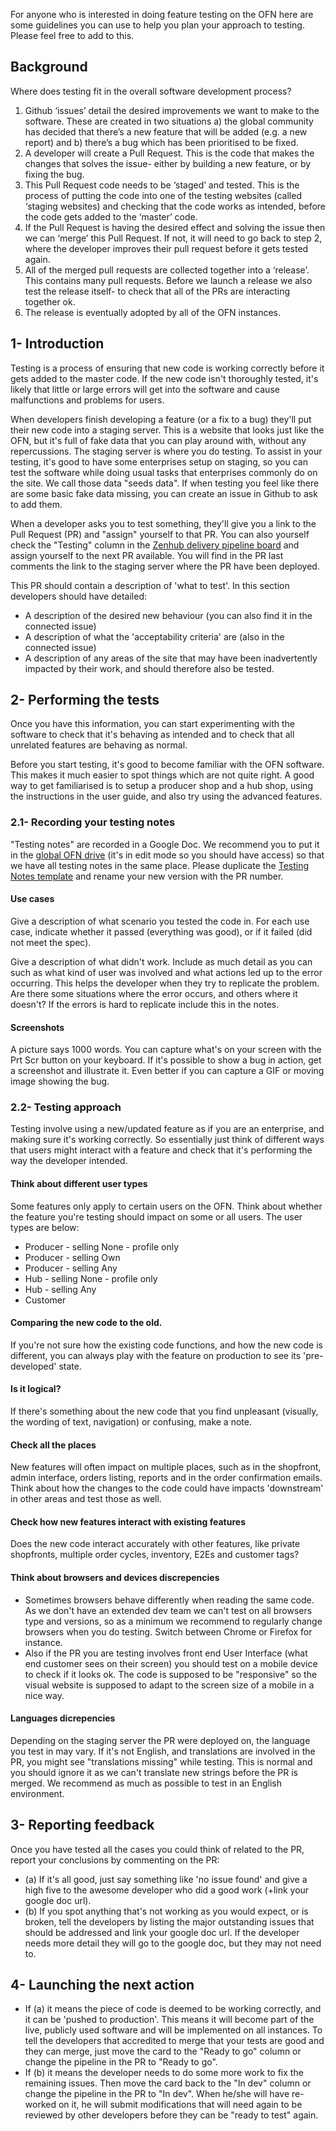 For anyone who is interested in doing feature testing on the OFN here are some guidelines you can use to help you plan your approach to testing. Please feel free to add to this.

## Background
Where does testing fit in the overall software development process?

1. Github ‘issues’ detail the desired improvements we want to make to the software. These are created in two situations a) the global community has decided that there’s a new feature that will be added (e.g. a new report) and b) there’s a bug which has been prioritised to be fixed.
2. A developer will create a Pull Request. This is the code that makes the changes that solves the issue- either by building a new feature, or by fixing the bug.
3. This Pull Request code needs to be ‘staged’ and tested. This is the process of putting the code into one of the testing websites (called ‘staging websites) and checking that the code works as intended, before the code gets added to the ‘master’ code.
4. If the Pull Request is having the desired effect and solving the issue then we can ‘merge’ this Pull Request. If not, it will need to go back to step 2, where the developer improves their pull request before it gets tested again.
5. All of the merged pull requests are collected together into a ‘release’. This contains many pull requests. Before we launch a release we also test the release itself- to check that all of the PRs are interacting together ok.
6. The release is eventually adopted by all of the OFN instances.


## 1- Introduction
Testing is a process of ensuring that new code is working correctly before it gets added to the master code. If the new code isn't thoroughly tested, it's likely that little or large errors will get into the software and cause malfunctions and problems for users.

When developers finish developing a feature (or a fix to a bug) they'll put their new code into a staging server. This is a website that looks just like the OFN, but it's full of fake data that you can play around with, without any repercussions. The staging server is where you do testing. To assist in your testing, it's good to have some enterprises setup on staging, so you can test the software while doing usual tasks that enterprises commonly do on the site. We call those data "seeds data". If when testing you feel like there are some basic fake data missing, you can create an issue in Github to ask to add them.

When a developer asks you to test something, they'll give you a link to the Pull Request (PR) and "assign" yourself to that PR. You can also yourself check the "Testing" column in the [Zenhub delivery pipeline board](https://github.com/openfoodfoundation/openfoodnetwork/#boards?repos=6257856) and assign yourself to the next PR available. You will find in the PR last comments the link to the staging server where the PR have been deployed.

This PR should contain a description of 'what to test'. In this section developers should have detailed:
- A description of the desired new behaviour (you can also find it in the connected issue)
- A description of what the 'acceptability criteria' are (also in the connected issue)
- A description of any areas of the site that may have been inadvertently impacted by their work, and should therefore also be tested.

## 2- Performing the tests
Once you have this information, you can start experimenting with the software to check that it's behaving as intended and to check that all unrelated features are behaving as normal. 

Before you start testing, it's good to become familiar with the OFN software. This makes it much easier to spot things which are not quite right. A good way to get familiarised is to setup a producer shop and a hub shop, using the instructions in the user guide, and also try using the advanced features.

### 2.1- Recording your testing notes

"Testing notes" are recorded in a Google Doc. We recommend you to put it in the [global OFN drive](https://drive.google.com/drive/folders/0B4hQwCDu1jmFR2NZNkF1cFJDbXM?usp=sharing) (it's in edit mode so you should have access) so that we have all testing notes in the same place. Please duplicate the [Testing Notes template](https://drive.google.com/open?id=16UZXJdemEI3EmcpFzJeuLchzkWKaaLoiJThr4cROig0) and rename your new version with the PR number.

#### Use cases
Give a description of what scenario you tested the code in. For each use case, indicate whether it passed (everything was good), or if it failed (did not meet the spec).

Give a description of what didn't work. Include as much detail as you can such as what kind of user was involved and what actions led up to the error occurring. This helps the developer when they try to replicate the problem. Are there some situations where the error occurs, and others where it doesn't? If the errors is hard to replicate include this in the notes.

#### Screenshots
A picture says 1000 words. You can capture what's on your screen with the Prt Scr button on your keyboard. If it's possible to show a bug in action, get a screenshot and illustrate it. Even better if you can capture a GIF or moving image showing the bug.

### 2.2- Testing approach

Testing involve using a new/updated feature as if you are an enterprise, and making sure it's working correctly. So essentially just think of different ways that users might interact with a feature and check that it's performing the way the developer intended.

#### Think about different user types
Some features only apply to certain users on the OFN. Think about whether the feature you're testing should impact on some or all users. The user types are below:
* Producer - selling None - profile only
* Producer - selling Own
* Producer - selling Any
* Hub - selling None - profile only
* Hub - selling Any
* Customer

#### Comparing the new code to the old.
If you're not sure how the existing code functions, and how the new code is different, you can always play with the feature on production to see its 'pre-developed' state.

#### Is it logical?
If there's something about the new code that you find unpleasant (visually, the wording of text, navigation) or confusing, make a note. 

#### Check all the places
New features will often impact on multiple places, such as in the shopfront, admin interface, orders listing, reports and in the order confirmation emails. Think about how the changes to the code could have impacts 'downstream' in other areas and test those as well.

#### Check how new features interact with existing features
Does the new code interact accurately with other features, like private shopfronts, multiple order cycles, inventory, E2Es and customer tags?

#### Think about browsers and devices discrepencies
- Sometimes browsers behave differently when reading the same code. As we don't have an extended dev team we can't test on all browsers type and versions, so as a minimum we recommend to regularly change browsers when you do testing. Switch between Chrome or Firefox for instance. 
- Also if the PR you are testing involves front end User Interface (what end customer sees on their screen) you should test on a mobile device to check if it looks ok. The code is supposed to be "responsive" so the visual website is supposed to adapt to the screen size of a mobile in a nice way.

#### Languages dicrepencies
Depending on the staging server the PR were deployed on, the language you test in may vary. If it's not English, and translations are involved in the PR, you might see "translations missing" while testing. This is normal and you should ignore it as we can't translate new strings before the PR is merged. We recommend as much as possible to test in an English environment.

## 3- Reporting feedback
Once you have tested all the cases you could think of related to the PR, report your conclusions by commenting on the PR:
- (a) If it's all good, just say something like 'no issue found' and give a high five to the awesome developer who did a good work (+link your google doc url).
- (b) If you spot anything that's not working as you would expect, or is broken, tell the developers by listing the major outstanding issues that should be addressed and link your google doc url. If the developer needs more detail they will go to the google doc, but they may not need to.

## 4- Launching the next action
- If (a) it means the piece of code is deemed to be working correctly, and it can be 'pushed to production'. This means it will become part of the live, publicly used software and will be implemented on all instances. To tell the developers that accredited to merge that your tests are good and they can merge, just move the card to the "Ready to go" column or change the pipeline in the PR to "Ready to go".
- If (b) it means the developer needs to do some more work to fix the remaining issues. Then move the card back to the "In dev" column or change the pipeline in the PR to "In dev". When he/she will have re-worked on it, he will submit modifications that will need again to be reviewed by other developers before they can be "ready to test" again.